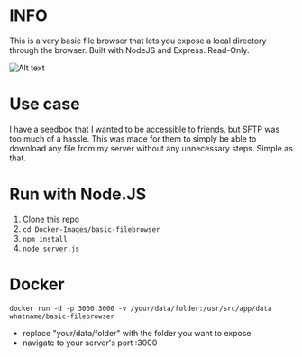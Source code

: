 
# INFO
This is a very basic file browser that lets you expose a local directory through the browser. Built with NodeJS and Express. Read-Only.

![Alt text](/data/screenshot.png?raw=true "Screenshot")

# Use case
I have a seedbox that I wanted to be accessible to friends, but SFTP was too much of a hassle. This was made for them to simply be able to download any file from my server without any unnecessary steps. Simple as that.

# Run with Node.JS
1. Clone this repo
2. `cd Docker-Images/basic-filebrowser`
3. `npm install`
4. `node server.js`

# Docker
`docker run -d -p 3000:3000 -v /your/data/folder:/usr/src/app/data whatname/basic-filebrowser`
- replace "your/data/folder" with the folder you want to expose
- navigate to your server's port :3000
